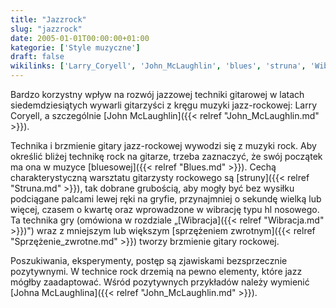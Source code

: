 ```yaml
---
title: "Jazzrock"
slug: "jazzrock"
date: 2005-01-01T00:00:00+01:00
kategorie: ['Style muzyczne']
draft: false
wikilinks: ['Larry_Coryell', 'John_McLaughlin', 'blues', 'struna', 'Wibracja', 'sprz%C4%99%C5%BCenie_zwrotne', 'rock', 'jazz', 'John_McLaughlin']
---
```

Bardzo korzystny wpływ na rozwój jazzowej techniki gitarowej w latach
siedemdziesiątych wywarli gitarzyści z kręgu muzyki jazz-rockowej:
Larry Coryell<!-- link nie odnosił się do niczego: 'Jazzrock' ('content/książka/Jazzrock.md') links to 'Larry_Coryell' ('content/książka/Larry_Coryell.md') and that does not exist -->, a szczegól­nie [John
McLaughlin]({{< relref "John_McLaughlin.md" >}}).

Technika i brzmienie gitary jazz-rockowej wywodzi się z muzyki rock. Aby
określić bliżej technikę rock na gita­rze, trzeba zaznaczyć, że swój
początek ma ona w muzyce [bluesowej]({{< relref "Blues.md" >}}). Cechą
charakterystyczną warsztatu gitarzysty rockowego są
[struny]({{< relref "Struna.md" >}}), tak dobrane grubością, aby mogły być bez
wysiłku podciągane palcami lewej ręki na gryfie, przynajmniej o sekundę
wielką lub więcej, czasem o kwartę oraz wprowadzone w wibrację typu hl
nosowego. Ta technika gry (omówiona w rozdziale
„[Wibracja]({{< relref "Wibracja.md" >}})") wraz z mniejszym lub większym
[sprzężeniem zwrotnym]({{< relref "Sprzężenie_zwrotne.md" >}}) two­rzy brzmienie
gitary rockowej.

Poszukiwania, eksperymenty, postęp są zjawiskami bezsprzecznie
pozytywnymi. W technice rock<!-- link nie odnosił się do niczego: 'Jazzrock' ('content/książka/Jazzrock.md') links to 'rock' ('content/książka/rock.md') and that does not exist --> drzemią na pewno
elementy, które jazz<!-- link nie odnosił się do niczego: 'Jazzrock' ('content/książka/Jazzrock.md') links to 'jazz' ('content/książka/jazz.md') and that does not exist --> mógłby zaadaptować. Wśród
pozytywnych przykładów należy wymienić [Johna
McLaughlina]({{< relref "John_McLaughlin.md" >}}).

